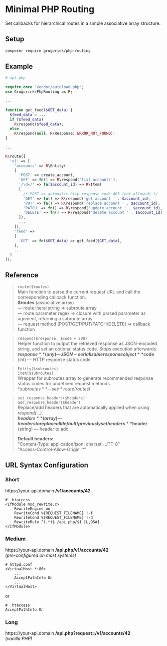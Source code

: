 # Minimal PHP Routing

Set callbacks for hierarchical routes in a simple associative array structure.

## Setup
```bash
composer require grogorick/php-routing
```


## Example
```PHP
# api.php

require_once 'vendor/autoload.php';
use Grogorick\PhpRouting as R;

...

function get_feed($GET_data) {
  $feed_data = ...
  if ($feed_data)
    R\respond($feed_data);
  else
    R\respond(null, R\Response::ERROR_NOT_FOUND);
}

...

R\route([
  'v1' => [
    'accounts' => R\Entity(
    [
      'POST' => create_account,
      'GET' => fn() => R\respond('list accounts'),
      '/\d+/' => fn($account_id) => R\Item(
      [
        /* POST => automatic http response code 405 (not allowed) */
        'GET' => fn() => R\respond('get account ' . $account_id),
        'PUT' => fn() => R\respond('replace account ' . $account_id),
        'PATCH' => fn() => R\respond('update account ' . $account_id),
        'DELETE' => fn() => R\respond('delete account ' . $account_id)
      ]),
      ...
    ]),
    'feed' =>
    [
      'GET' => fn($GET_data) => get_feed($GET_data),
    ],
    ...
  ]
]);
```


## Reference
> `route($routes)`  
  Main function to parse the current request URL and call the corresponding callback function.  
  **$routes** (associative array)  
  — route literal string => subroute array  
  — route parameter regex => closure with parsed parameter as agument, returning a subroute array  
  — request method (POST/GET/PUT/PATCH/DELETE) => callback function

> `respond($response, $code = 200)`  
  Helper function to output the retrieved response as JSON-encoded string, and set an optional status code.
  Stops execution afterwards.  
  **$response** (any) — JSON-serializable response object  
  **$code** (int) — HTTP response status code

> `Entity($subroutes)`  
  `Item($subroutes)`  
  Wrapper for subroutes array to generate recommended response status codes for undefined request methods.  
  **$subroutes** — see *route($routes)*

> `set_response_headers($headers)`  
  `add_response_header($header)`  
  Replace/add headers that are automatically applied when using *respond(...)*.  
  **$headers** (array) — headers to replace all default/previously set headers  
  **$header** (string) — header to add
>
> **Default headers:**  
  "Content-Type: application/json; charset=UTF-8"  
  "Access-Control-Allow-Origin: *"


## URL Syntax Configuration
### Short
https<span>://</span>your-api.domain **/v1/accounts/42**
```apacheconf
# .htaccess
<IfModule mod_rewrite.c>
    RewriteEngine on
    RewriteCond %{REQUEST_FILENAME} !-f
    RewriteCond %{REQUEST_FILENAME} !-d
    RewriteRule ^(.*)$ /api.php/$1 [L,QSA]
</IfModule>
```

### Medium
https<span>://</span>your-api.domain **/api.php/v1/accounts/42**  
*(pre-configured on most systems)*
```apacheconf
# httpd.conf
<VirtualHost *:80>
    ...
    AcceptPathInfo On
    ...
</VirtualHost>
```
or
```apacheconf
# .htaccess
AcceptPathInfo On
```

### Long
https<span>://</span>your-api.domain **/api.php?request=/v1/accounts/42**  
*(vanilla PHP)*
